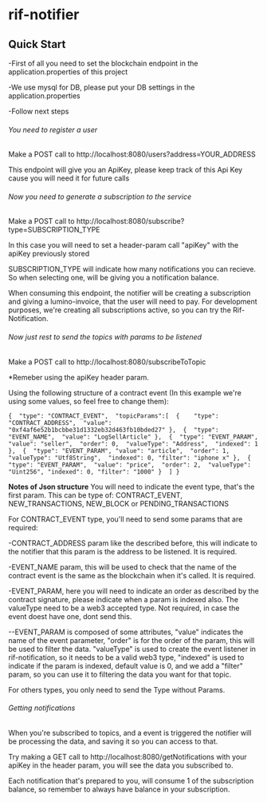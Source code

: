 # rif-notifier

## Quick Start

-First of all you need to set the blockchain endpoint in the application.properties of this project

-We use mysql for DB, please put your DB settings in the application.properties

-Follow next steps

###### You need to register a user

Make a POST call to http://localhost:8080/users?address=YOUR_ADDRESS

This endpoint will give you an ApiKey, please keep track of this Api Key cause you will need it for future calls

###### Now you need to generate a subscription to the service

Make a POST call to http://localhost:8080/subscribe?type=SUBSCRIPTION_TYPE

In this case you will need to set a header-param call "apiKey" with the apiKey previously stored

SUBSCRIPTION_TYPE will indicate how many notifications you can recieve. So when selecting one, will be giving you a notification balance.

When consuming this endpoint, the notifier will be creating a subscription and giving a lumino-invoice, that the user will need to pay. For development purposes, we're creating all subscriptions active, so you can try the Rif-Notification.

###### Now just rest to send the topics with params to be listened

Make a POST call to http://localhost:8080/subscribeToTopic

*Remeber using the apiKey header param.

Using the following structure of a contract event (In this example we're using some values, so feel free to change them): 

`{ 
	"type": "CONTRACT_EVENT", 
	"topicParams":[ 
		{	
			"type": "CONTRACT_ADDRESS", 
			"value": "0xf4af6e52b1bcbbe31d1332eb32d463fb10bded27"
		}, 
		{ 
			"type": "EVENT_NAME", 
			"value": "LogSellArticle"
		}, 
		{ 
			"type": "EVENT_PARAM", 
			"value": "seller", 
			"order": 0, 
			"valueType": "Address", 
			"indexed": 1
		}, 
		{ 
			"type": "EVENT_PARAM",
			"value": "article", 
			"order": 1, 
			"valueType": "Utf8String", 
			"indexed": 0,
			"filter": "iphone x"
		}, 
		{ 
			"type": "EVENT_PARAM", 
			"value": "price", 
			"order": 2, 
			"valueType": "Uint256",
			"indexed": 0,
			"filter": "1000"
		} 
	]
}`

**Notes of Json structure**
You will need to indicate the event type, that's the first param. This can be type of: CONTRACT_EVENT, NEW_TRANSACTIONS, NEW_BLOCK or PENDING_TRANSACTIONS

For CONTRACT_EVENT type, you'll need to send some params that are required:

-CONTRACT_ADDRESS param like the described before, this will indicate to the notifier that this param is the address to be listened. It is required.

-EVENT_NAME param, this will be used to check that the name of the contract event is the same as the blockchain when it's called. It is required.

-EVENT_PARAM, here you will need to indicate an order as described by the contract signature, please indicate when a param is indexed also. The valueType need to be a web3 accepted type. Not required, in case the event doest have one, dont send this.

--EVENT_PARAM is composed of some attributes, "value" indicates the name of the event parameter, "order" is for the order of the param, this will be used to filter the data. "valueType" is used to create the event listener in rif-notification, so it needs to be a valid web3 type, "indexed" is used to indicate if the param is indexed, default value is 0, and we add a "filter" param, so you can use it to filtering the data you want for that topic.

For others types, you only need to send the Type without Params.

###### Getting notifications

When you're subscribed to topics, and a event is triggered the notifier will be processing the data, and saving it so you can access to that.

Try making a GET call to http://localhost:8080/getNotifications with your apiKey in the header param, you will see the data you subscribed to.

Each notification that's prepared to you, will consume 1 of the subscription balance, so remember to always have balance in your subscription.